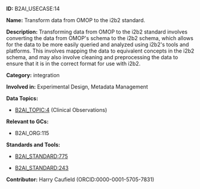 **ID:** B2AI_USECASE:14

**Name:** Transform data from OMOP to the i2b2 standard.

**Description:** Transforming data from OMOP to the i2b2 standard involves converting the data from OMOP's schema to the i2b2 schema, which allows for the data to be more easily queried and analyzed using i2b2's tools and platforms. This involves mapping the data to equivalent concepts in the i2b2 schema, and may also involve cleaning and preprocessing the data to ensure that it is in the correct format for use with i2b2.

**Category:** integration

**Involved in:** Experimental Design, Metadata Management

**Data Topics:**

- [B2AI_TOPIC:4](../topics/ClinicalObservations.markdown) (Clinical Observations)

**Relevant to GCs:**

- B2AI_ORG:115

**Standards and Tools:**

- [B2AI_STANDARD:775](https://b2ai.standards.synapse.org/Explore/Standard/DetailsPage?id=B2AI_STANDARD:775)

- [B2AI_STANDARD:243](https://b2ai.standards.synapse.org/Explore/Standard/DetailsPage?id=B2AI_STANDARD:243)

**Contributor:** Harry Caufield
 (ORCID:0000-0001-5705-7831)

